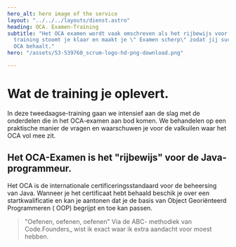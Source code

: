 ```yaml
---
hero_alt: hero image of the service
layout: "../../../layouts/dienst.astro"
heading: OCA. Examen-Training
subtitle: "Het OCA examen wordt vaak omschreven als het rijbewijs voor JAVA. \nDeze
  training stoomt je klaar en maakt je \" Examen scherp\" zodat jij succesvol het
  OCA behaalt."
hero: "/assets/53-539760_scrum-logo-hd-png-download.png"

---
```

# Wat de training je oplevert.

In deze tweedaagse-training gaan we intensief aan de slag met de onderdelen die in het OCA-examen aan bod komen. We behandelen op een praktische manier de vragen en waarschuwen je voor de valkuilen waar het OCA vol mee zit.

## Het OCA-Examen is het "rijbewijs" voor de Java-programmeur.

Het OCA is de internationale certificeringsstandaard voor de beheersing van Java.  Wanneer je het certificaat hebt behaald beschik je over een startkwalificatie en kan je aantonen dat je de basis van Object Georiënteerd Programmeren ( OOP) begrijpt en toe kan passen.

> "Oefenen, oefenen, oefenen"  Via de ABC- methodiek van Code.Founders_ wist ik exact waar ik extra aandacht voor moest hebben.